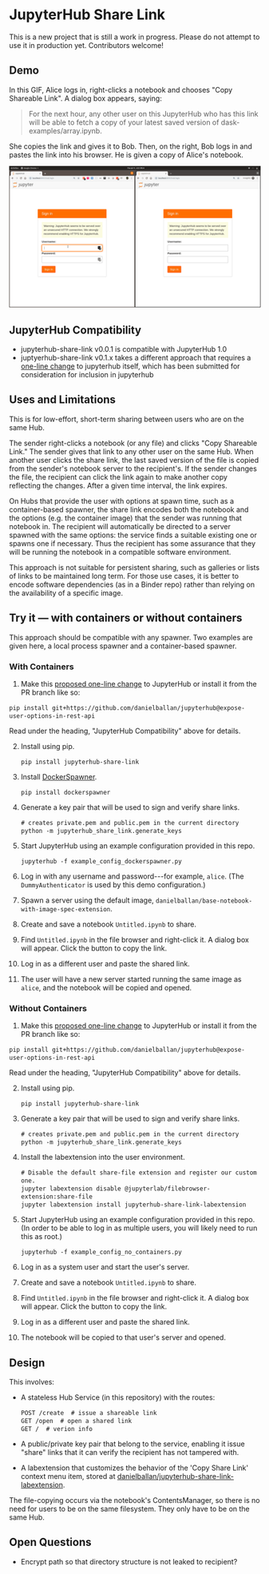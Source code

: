 # JupyterHub Share Link

This is a new project that is still a work in progress. Please do not attempt to
use it in production yet. Contributors welcome!

## Demo

In this GIF, Alice logs in, right-clicks a notebook and chooses "Copy Shareable
Link". A dialog box appears, saying:

> For the next hour, any other user on this JupyterHub who has this link will be
> able to fetch a copy of your latest saved version of
> dask-examples/array.ipynb.

She copies the link and gives it to Bob. Then, on the right, Bob logs in and
pastes the link into his browser. He is given a copy of Alice's notebook.

![Demo](https://github.com/danielballan/jupyterhub-share-link/blob/master/demo.gif?raw=true)

## JupyterHub Compatibility

* jupyterhub-share-link v0.0.1 is compatible with JupyterHub 1.0
* juptyerhub-share-link v0.1.x takes a different approach that requires a
  [one-line change](https://github.com/jupyterhub/jupyterhub/pull/2755) to
  jupyterhub itself, which has been submitted for consideration for inclusion in
  jupyterhub

## Uses and Limitations

This is for low-effort, short-term sharing between users who are on the same
Hub.

The sender right-clicks a notebook (or any file) and clicks "Copy Shareable
Link." The sender gives that link to any other user on the same Hub. When
another user clicks the share link, the last saved version of the file is copied
from the sender's notebook server to the recipient's. If the sender changes the
file, the recipient can click the link again to make another copy reflecting the
changes. After a given time interval, the link expires.

On Hubs that provide the user with options at spawn time, such as a
container-based spawner, the share link encodes both the notebook and the
options (e.g. the container image) that the sender was running that notebook in.
The recipient will automatically be directed to a server spawned with the same
options: the service finds a suitable existing one or spawns one if necessary.
Thus the recipient has some assurance that they will be running the notebook in
a compatible software environment.

This approach is not suitable for persistent sharing, such as galleries or lists
of links to be maintained long term. For those use cases, it is better to encode
software dependencies (as in a Binder repo) rather than relying on the
availability of a specific image.

## Try it &mdash; with containers or without containers

This approach should be compatible with any spawner. Two examples are given
here, a local process spawner and a container-based spawner.

### With Containers

1. Make this
  [proposed one-line change](https://github.com/jupyterhub/jupyterhub/pull/2755) to
  JupyterHub or install it from the PR branch like so:

  ```
  pip install git+https://github.com/danielballan/jupyterhub@expose-user-options-in-rest-api
  ```

  Read under the heading, "JupyterHub Compatibility" above for details.

2. Install using pip.

    ```
    pip install jupyterhub-share-link
    ```

3. Install [DockerSpawner](https://github.com/jupyterhub/dockerspawner).

    ```
    pip install dockerspawner
    ```

4. Generate a key pair that will be used to sign and verify share links.

    ```
    # creates private.pem and public.pem in the current directory
    python -m jupyterhub_share_link.generate_keys
    ```

5. Start JupyterHub using an example configuration provided in this repo.

    ```
    jupyterhub -f example_config_dockerspawner.py
    ```

6. Log in with any username and password---for example, ``alice``.
   (The ``DummyAuthenticator`` is used by this demo configuration.)

7. Spawn a server using the default image,
   ``danielballan/base-notebook-with-image-spec-extension``.

8. Create and save a notebook ``Untitled.ipynb`` to share.

8. Find ``Untitled.ipynb`` in the file browser and right-click it.
   A dialog box will appear. Click the button to copy the link.

10. Log in as a different user and paste the shared link.

11. The user will have a new server started running the same image as ``alice``,
    and the notebook will be copied and opened.

### Without Containers

1. Make this
  [proposed one-line change](https://github.com/jupyterhub/jupyterhub/pull/2755) to
  JupyterHub or install it from the PR branch like so:

  ```
  pip install git+https://github.com/danielballan/jupyterhub@expose-user-options-in-rest-api
  ```

  Read under the heading, "JupyterHub Compatibility" above for details.

2. Install using pip.

    ```
    pip install jupyterhub-share-link
    ```

3. Generate a key pair that will be used to sign and verify share links.

    ```
    # creates private.pem and public.pem in the current directory
    python -m jupyterhub_share_link.generate_keys
    ```

4. Install the labextension into the user environment.

    ```
    # Disable the default share-file extension and register our custom one.
    jupyter labextension disable @jupyterlab/filebrowser-extension:share-file
    jupyter labextension install jupyterhub-share-link-labextension
    ```

5. Start JupyterHub using an example configuration provided in this repo. (In
   order to be able to log in as multiple users, you will likely need to run
   this as root.)

    ```
    jupyterhub -f example_config_no_containers.py
    ```

6. Log in as a system user and start the user's server.

7. Create and save a notebook ``Untitled.ipynb`` to share.

8. Find ``Untitled.ipynb`` in the file browser and right-click it.
   A dialog box will appear. Click the button to copy the link.

9. Log in as a different user and paste the shared link.

10. The notebook will be copied to that user's server and opened.

## Design

This involves:

* A stateless Hub Service (in this repository) with the routes:

  ```
  POST /create  # issue a shareable link
  GET /open  # open a shared link
  GET /  # verion info
  ```
* A public/private key pair that belong to the service, enabling it issue
  "share" links that it can verify the recipient has not tampered with.
* A labextension that customizes the behavior of the 'Copy Share Link' context
  menu item, stored at
  [danielballan/jupyterhub-share-link-labextension](https://github.com/danielballan/jupyterhub-share-link-labextension).

The file-copying occurs via the notebook's ContentsManager, so there is no need
for users to be on the same filesystem. They only have to be on the same Hub.

## Open Questions

* Encrypt path so that directory structure is not leaked to recipient?
